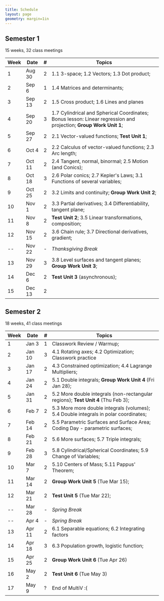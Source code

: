 ```yaml
---
title: Schedule
layout: page
geometry: margin=1in
---
```


## Semester 1 

15 weeks, 32 class meetings

|Week|Date  |#|Topics|
|----|------|-|------|
|1   |Aug 30|2|1.1 3-space; 1.2 Vectors; 1.3 Dot product; |
|2   |Sep 6 |1|1.4 Matrices and determinants;  |
|3   |Sep 13|2|1.5 Cross product; 1.6 Lines and planes|
|4   |Sep 20|3|1.7 Cylindrical and Spherical Coordinates; Bonus lesson: Linear regression and projection; __Group Work Unit 1__; |
|5   |Sep 27|2|2.1 Vector-valued functions; __Test Unit 1__;|
|6   |Oct 4 |2|2.2 Calculus of vector-valued functions; 2.3 Arc length; |
|7   |Oct 11|2|2.4 Tangent, normal, binormal; 2.5 Motion (and Conics); |
|8   |Oct 18|3|2.6 Polar conics; 2.7 Kepler's Laws; 3.1 Functions of several variables; |
|9   |Oct 25|2|3.2 Limits and continuity; __Group Work Unit 2__; |
|10  |Nov 1 |2|3.3 Partial derivatives; 3.4 Differentiability, tangent plane;|
|11  |Nov 8 |2|__Test Unit 2__; 3.5 Linear transformations, composition; |
|12  |Nov 15|2|3.6 Chain rule; 3.7 Directional derivatives, gradient; |
|--  |Nov 22|-|_Thanksgiving Break_|
|13  |Nov 29|3|3.8 Level surfaces and tangent planes; __Group Work Unit 3__;  |
|14  |Dec 6 |2|__Test Unit 3__ (asynchronous); |
|15  |Dec 13|2||

## Semester 2

18 weeks, 41 class meetings

|Week|Date  |#|Topics|
|----|------|-|----------------------------------------|
|1   |Jan 3 |1|Classwork Review / Warmup; |
|2   |Jan 10|3|4.1 Rotating axes; 4.2 Optimization; Classwork practice|
|3   |Jan 17|2|4.3 Constrained optimization; 4.4 Lagrange Multipliers;|
|4   |Jan 24|2|5.1 Double integrals; __Group Work Unit 4__ (Fri Jan 28); |
|5   |Jan 31|2| 5.2 More double integrals (non-rectangular regions); __Test Unit 4__ (Thu Feb 3);|
|6   |Feb 7 |2|5.3 More more double integrals (volumes); 5.4 Double integrals in polar coordinates;|
|7   |Feb 14|2|5.5 Parametric Surfaces and Surface Area; Coding Day - parametric surfaces; |
|8   |Feb 21|2|5.6 More surfaces; 5.7 Triple integrals; |
|9   |Feb 28|3|5.8 Cylindrical/Spherical Coordinates; 5.9 Change of Variables;|
|10  |Mar 7 |2|5.10 Centers of Mass; 5.11 Pappus' Theorem; |
|11  |Mar 14|2|__Group Work Unit 5__ (Tue Mar 15);|
|12  |Mar 21|2|__Test Unit 5__ (Tue Mar 22);|
|--  |Mar 28|-|_Spring Break_|
|--  |Apr 4 |-|_Spring Break_|
|13  |Apr 11|2|6.1 Separable equations; 6.2 Integrating factors|
|14  |Apr 18|3|6.3 Population growth, logistic function;|
|15  |Apr 25|2|__Group Work Unit 6__ (Tue Apr 26)|
|16  |May 2 |2|__Test Unit 6__ (Tue May 3)|
|17  |May 9 |?|End of MultiV :(|

